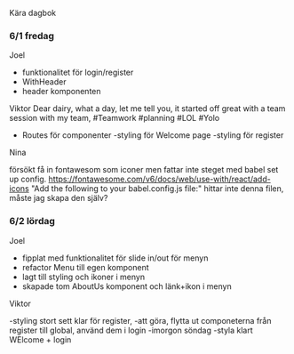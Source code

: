 Kära dagbok

### 6/1 fredag

Joel

- funktionalitet för login/register
- WithHeader
- header komponenten

Viktor
Dear dairy, what a day, let me tell you, it started off great with a team session with my team, #Teamwork #planning #LOL #Yolo

- Routes för componenter
  -styling för Welcome page
  -styling för register

Nina

försökt få in fontawesom som iconer men fattar inte steget med babel set up config.
https://fontawesome.com/v6/docs/web/use-with/react/add-icons
"Add the following to your babel.config.js file:" hittar inte denna filen, måste jag skapa den själv?

### 6/2 lördag

Joel

- fipplat med funktionalitet för slide in/out för menyn
- refactor Menu till egen komponent
- lagt till styling och ikoner i menyn
- skapade tom AboutUs komponent och länk+ikon i menyn


Viktor

  -styling stort sett klar för register,
   -att göra, flytta ut componeterna från register till global, använd dem i login
  -imorgon söndag
   -styla klart WElcome + login
